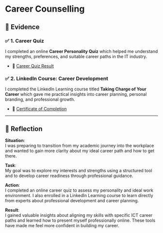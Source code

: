 # Career Counselling

## 📄 Evidence

### ✅ 1. Career Quiz

I completed an online **Career Personality Quiz** which helped me understand my strengths, preferences, and suitable career paths in the IT industry.

- 📄 [Career Quiz Result](assets/Career%20Quiz.png)  

### ✅ 2. LinkedIn Course: Career Development

I completed the LinkedIn Learning course titled **Taking Charge of Your Career** which gave me practical insights into career planning, personal branding, and professional growth.

- 📄 [Certificate of Completion](assets/CertificateOfCompletion_Taking%20Charge%20of%20Your%20Career.pdf)

---

## 💬 Reflection

**Situation**:  
I was preparing to transition from my academic journey into the workplace and wanted to gain more clarity about my ideal career path and how to get there.

**Task**:  
My goal was to explore my interests and strengths using a structured tool and to develop career readiness through professional guidance.

**Action**:  
I completed an online career quiz to assess my personality and ideal work environment. I also enrolled in a LinkedIn Learning course to learn directly from experts about professional development and career planning.

**Result**:  
I gained valuable insights about aligning my skills with specific ICT career paths and learned how to present myself professionally online. These tools have made me feel more confident in building my career.

